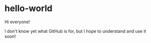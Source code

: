 # hello-world

Hi everyone!

I don't know yet what GitHub is for, but I hope to understand and use it soon!
